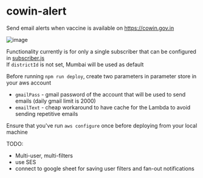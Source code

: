 # cowin-alert
Send email alerts when vaccine is available on https://cowin.gov.in

![image](https://user-images.githubusercontent.com/17964902/116826053-bdfc7f00-abaf-11eb-8f5f-da182c9daa8c.png)

Functionality currently is for only a single subscriber that can be configured in [subscriber.js](https://github.com/qruiger/cowin-alert/blob/master/src/subscriber.js)   
If `districtId` is not set, Mumbai will be used as default

Before running `npm run deploy`, create two parameters in parameter store in your aws account
 - `gmailPass` - gmail password of the account that will be used to send emails (daily gmail limit is 2000)
 - `emailText` - cheap workaround to have cache for the Lambda to avoid sending repetitive emails   

Ensure that you've run `aws configure` once before deploying from your local machine

TODO:
- Multi-user, multi-filters
- use SES
- connect to google sheet for saving user filters and fan-out notifications
